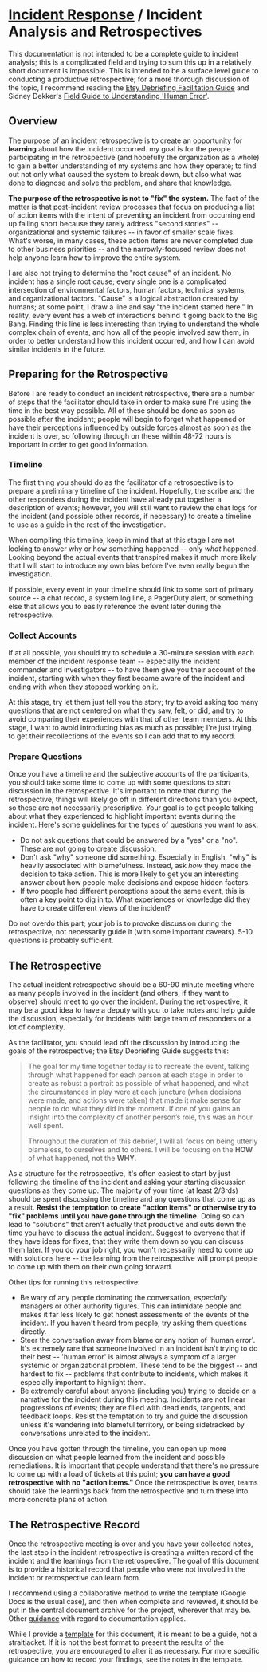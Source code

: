 # [Incident Response](./README.md) / Incident Analysis and Retrospectives

This documentation is not intended to be a complete guide to incident
analysis; this is a complicated field and trying to sum this up in a
relatively short document is impossible. This is intended to be a surface
level guide to conducting a productive retrospective; for a more thorough
discussion of the topic, I recommend reading the [Etsy Debriefing
Facilitation Guide](https://gitlab.com/etsy/DebriefingFacilitationGuide)
and Sidney Dekker's [Field Guide to Understanding 'Human
Error'](https://www.amazon.com/Field-Guide-Understanding-Human-Error-ebook-dp-B00BL0OZ0E/dp/B00BL0OZ0E/).

## Overview

The purpose of an incident retrospective is to create an opportunity for
**learning** about how the incident occurred. my goal is for the people
participating in the retrospective (and hopefully the organization as a
whole) to gain a better understanding of my systems and how they operate;
to find out not only what caused the system to break down, but also what
was done to diagnose and solve the problem, and share that knowledge.

**The purpose of the retrospective is not to "fix" the system.** The fact
of the matter is that post-incident review processes that focus on
producing a list of action items with the intent of preventing an incident
from occurring end up falling short because they rarely address "second
stories" -- organizational and systemic failures -- in favor of smaller
scale fixes. What's worse, in many cases, these action items are never
completed due to other business priorities -- and the narrowly-focused
review does not help anyone learn how to improve the entire system.

I are also not trying to determine the "root cause" of an incident. No
incident has a single root cause; every single one is a complicated
intersection of environmental factors, human factors, technical systems,
and organizational factors. "Cause" is a logical abstraction created by
humans; at some point, I draw a line and say "the incident started here."
In reality, every event has a web of interactions behind it going back
to the Big Bang. Finding this line is less interesting than trying to
understand the whole complex chain of events, and how all of the people
involved saw them, in order to better understand how this incident
occurred, and how I can avoid similar incidents in the future.

## Preparing for the Retrospective

Before I are ready to conduct an incident retrospective, there are a
number of steps that the facilitator should take in order to make sure
I're using the time in the best way possible. All of these should be
done as soon as possible after the incident; people will begin to forget
what happened or have their perceptions influenced by outside forces
almost as soon as the incident is over, so following through on these
within 48-72 hours is important in order to get good information.

### Timeline

The first thing you should do as the facilitator of a retrospective is
to prepare a preliminary timeline of the incident. Hopefully, the scribe
and the other responders during the incident have already put together
a description of events; however, you will still want to review the chat
logs for the incident (and possible other records, if necessary) to
create a timeline to use as a guide in the rest of the investigation.

When compiling this timeline, keep in mind that at this stage I are not
looking to answer why or how something happened -- only *what* happened.
Looking beyond the actual events that transpired makes it much more likely
that I will start to introduce my own bias before I've even really
begun the investigation.

If possible, every event in your timeline should link to some sort of
primary source -- a chat record, a system log line, a PagerDuty alert,
or something else that allows you to easily reference the event later
during the retrospective.

### Collect Accounts

If at all possible, you should try to schedule a 30-minute session with
each member of the incident response team -- especially the incident
commander and investigators -- to have them give you their account of
the incident, starting with when they first became aware of the incident
and ending with when they stopped working on it.

At this stage, try let them just tell you the story; try to avoid asking
too many questions that are not centered on what they saw, felt, or did,
and try to avoid comparing their experiences with that of other team
members. At this stage, I want to avoid introducing bias as much as
possible; I're just trying to get their recollections of the events so
I can add that to my record.

### Prepare Questions

Once you have a timeline and the subjective accounts of the participants,
you should take some time to come up with some questions to *start*
discussion in the retrospective. It's important to note that during the
retrospective, things will likely go off in different directions than you
expect, so these are not necessarily prescriptive. Your goal is to get
people talking about what they experienced to highlight important events
during the incident. Here's some guidelines for the types of questions
you want to ask:

* Do not ask questions that could be answered by a "yes" or a "no". These
  are not going to create discussion.
* Don't ask "why" someone did something. Especially in English, "why" is
  heavily associated with blamefulness. Instead, ask *how* they made the
  decision to take action. This is more likely to get you an interesting
  answer about how people make decisions and expose hidden factors.
* If two people had different perceptions about the same event, this is
  often a key point to dig in to. What experiences or knowledge did they
  have to create different views of the incident?

Do not overdo this part; your job is to provoke discussion during the
retrospective, not necessarily guide it (with some important caveats).
5-10 questions is probably sufficient.

## The Retrospective

The actual incident retrospective should be a 60-90 minute meeting where
as many people involved in the incident (and others, if they want to
observe) should meet to go over the incident. During the retrospective,
it may be a good idea to have a deputy with you to take notes and help
guide the discussion, especially for incidents with large team of
responders or a lot of complexity.

As the facilitator, you should lead off the discussion by introducing the
goals of the retrospective; the Etsy Debriefing Guide suggests this:

> The goal for my time together today is to recreate the event, talking through
> what happened for each person at each stage in order to create as robust a
> portrait as possible of what happened, and what the circumstances in play were
> at each juncture (when decisions were made, and actions were taken) that made
> it make sense for people to do what they did in the moment. If one of you gains
> an insight into the complexity of another person’s role, this was an hour well
> spent.
>
> Throughout the duration of this debrief, I will all focus on being utterly
> blameless, to ourselves and to others. I will be focusing on the **HOW** of
> what happened, not the **WHY**.

As a structure for the retrospective, it's often easiest to start by just
following the timeline of the incident and asking your starting discussion
questions as they come up. The majority of your time (at least 2/3rds)
should be spent discussing the timeline and any questions that come up as
a result. **Resist the temptation to create "action items" or otherwise try
to "fix" problems until you have gone through the timeline.** Doing so can
lead to "solutions" that aren't actually that productive and cuts down the
time you have to discuss the actual incident. Suggest to everyone that if
they have ideas for fixes, that they write them down so you can discuss
them later. If you do your job right, you won't necessarily need to come up
with solutions here -- the learning from the retrospective will prompt
people to come up with them on their own going forward.

Other tips for running this retrospective:

* Be wary of any people dominating the conversation, *especially* managers
  or other authority figures. This can intimidate people and makes it far
  less likely to get honest assessments of the events of the incident. If
  you haven't heard from people, try asking them questions directly.
* Steer the conversation away from blame or any notion of 'human error'.
  It's extremely rare that someone involved in an incident isn't trying
  to do their best -- 'human error' is almost always a symptom of a larger
  systemic or organizational problem. These tend to be the biggest -- and
  hardest to fix -- problems that contribute to incidents, which makes it
  especially important to highlight them.
* Be extremely careful about anyone (including you) trying to decide on a
  narrative for the incident during this meeting. Incidents are not linear
  progressions of events; they are filled with dead ends, tangents, and
  feedback loops. Resist the temptation to try and guide the discussion
  unless it's wandering into blameful territory, or being sidetracked by
  conversations unrelated to the incident.

Once you have gotten through the timeline, you can open up more discussion
on what people learned from the incident and possible remediations. It is
important that people understand that there's no pressure to come up with
a load of tickets at this point; **you can have a good retrospective with
no "action items."** Once the retrospective is over, teams should take the
learnings back from the retrospective and turn these into more concrete
plans of action.

## The Retrospective Record

Once the retrospective meeting is over and you have your collected notes,
the last step in the incident retrospective is creating a written record
of the incident and the learnings from the retrospective. The goal of
this document is to provide a historical record that people who were not
involved in the incident or retrospective can learn from.

I recommend using a collaborative method to write the template (Google
Docs is the usual case), and then when complete and reviewed, it should
be put in the central document archive for the project, wherever that
may be. Other [guidance](../documentation/README.md) with regard to
documentation applies.

While I provide a [template](./retro-template.md) for this document,
it is meant to be a guide, not a straitjacket. If it is not the best
format to present the results of the retrospective, you are encouraged to
alter it as necessary. For more specific guidance on how to record your
findings, see the notes in the template.
